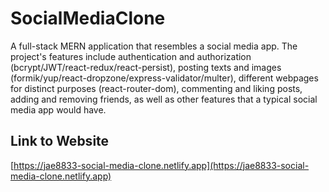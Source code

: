 # SocialMediaClone
A full-stack MERN application that resembles a social media app. The project's features include authentication and authorization (bcrypt/JWT/react-redux/react-persist), posting texts and images (formik/yup/react-dropzone/express-validator/multer), different webpages for distinct purposes (react-router-dom), commenting and liking posts, adding and removing friends, as well as other features that a typical social media app would have.

## Link to Website

[https://jae8833-social-media-clone.netlify.app](https://jae8833-social-media-clone.netlify.app)
